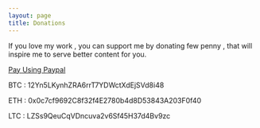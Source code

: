 ```yaml
---
layout: page
title: Donations
---
```


If you love my work , you can support me by donating few penny , that will inspire me to serve better content for you.

<a href ="//PayPal.me/kapilchaudhary"> Pay Using Paypal </a><br />

BTC : 12Yn5LKynhZRA6rrT7YDWctXdEjSVd8i48


ETH : 0x0c7cf9692C8f32f4E2780b4d8D53843A203F0f40

LTC : LZSs9QeuCqVDncuva2v6Sf45H37d4Bv9zc